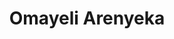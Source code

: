 ---
layout: post
title: Omayeli Arenyeka
position: Design Days Lead
twitter: YellzHeard
weight: 3
---